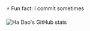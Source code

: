 
<!--
**hadao02/hadao02** is a ✨ _special_ ✨ repository because its `README.md` (this file) appears on your GitHub profile.

Here are some ideas to get you started:

- 🔭 I’m currently working on ...
- 🌱 I’m currently learning ...
- 👯 I’m looking to collaborate on ...
- 🤔 I’m looking for help with ...
- 💬 Ask me about ...
- 📫 How to reach me: ...
- 😄 Pronouns: ...

-->
⚡ Fun fact: I commit sometimes

![Ha Dao's GitHub stats](https://github-readme-stats.vercel.app/api?username=hadao02&theme=tokyonight&show_icons=false) 


